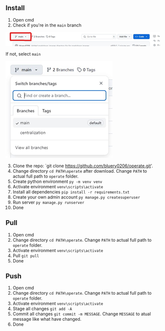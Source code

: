 ## Install
1. Open cmd
2. Check if you're in the `main` branch

![branch](markdown_images/branches.jpg)

If not, select `main`

![branch](markdown_images/select_branches.jpg)

3. Clone the repo: `git clone https://github.com/bluery0206/operate.git'.
4. Change directory `cd PATH\operate` after download. Change `PATH` to actual full path to `operate` folder.
5. Create python environment `py -m venv venv`
6. Activate environment `venv\scripts\activate`
7. Install all dependencies `pip install -r requirements.txt`
8. Create your own admin account `py manage.py createsuperuser`
9. Run server `py manage.py runserver`
10. Done

## Pull
1. Open cmd
2. Change directory `cd PATH\operate`. Change `PATH` to actual full path to `operate` folder.
3. Activate environment `venv\scripts\activate`
4. Pull `git pull`
5. Done

## Push
1. Open cmd
2. Change directory `cd PATH\operate`. Change `PATH` to actual full path to `operate` folder.
3. Activate environment `venv\scripts\activate`
4. Stage all changes `git add -A`
5. Commit all changes `git commit -m MESSAGE`. Change `MESSAGE` to atual message like what have changed.
6. Done
